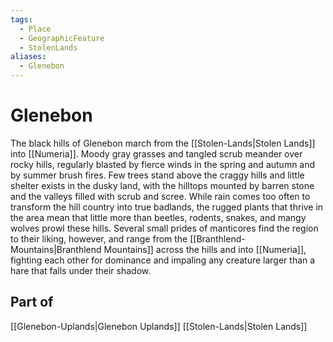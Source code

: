 ```yaml
---
tags:
  - Place
  - GeographicFeature
  - StolenLands
aliases:
  - Glenebon
---
```

# Glenebon
The black hills of Glenebon march from the [[Stolen-Lands|Stolen Lands]] into [[Numeria]]. Moody gray grasses and tangled scrub meander over rocky hills, regularly blasted by fierce winds in the spring and autumn and by summer brush fires. Few trees stand above the craggy hills and little shelter exists in the dusky land, with the hilltops mounted by barren stone and the valleys filled with scrub and scree. While rain comes too often to transform the hill country into true badlands, the rugged plants that thrive in the area mean that little more than beetles, rodents, snakes, and mangy wolves prowl these hills. Several small prides of manticores find the region to their liking, however, and range from the [[Branthlend-Mountains|Branthlend Mountains]] across the hills and into [[Numeria]], fighting each other for dominance and impaling any creature larger than a hare that falls under their shadow.

## Part of
[[Glenebon-Uplands|Glenebon Uplands]]
[[Stolen-Lands|Stolen Lands]]